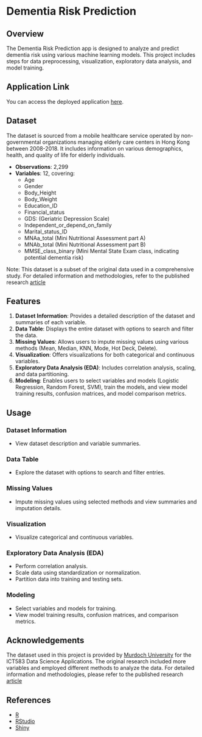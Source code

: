 # Dementia Risk Prediction

## Overview

The Dementia Risk Prediction app is designed to analyze and predict dementia risk using various machine learning models. This project includes steps for data preprocessing, visualization, exploratory data analysis, and model training.

## Application Link

You can access the deployed application [here](https://nickless.shinyapps.io/Dementia_prediction/).

## Dataset

The dataset is sourced from a mobile healthcare service operated by non-governmental organizations managing elderly care centers in Hong Kong between 2008-2018. It includes information on various demographics, health, and quality of life for elderly individuals.

- **Observations**: 2,299
- **Variables**: 12, covering:
  - Age
  - Gender
  - Body_Height
  - Body_Weight
  - Education_ID
  - Financial_status
  - GDS: (Geriatric Depression Scale)
  - Independent_or_depend_on_family
  - Marital_status_ID
  - MNAa_total (Mini Nutritional Assessment part A)
  - MNAb_total (Mini Nutritional Assessment part B)
  - MMSE_class_binary (Mini Mental State Exam class, indicating potential dementia risk)

  
Note: This dataset is a subset of the original data used in a comprehensive study. For detailed information and methodologies, refer to the published research [article](https://www.ncbi.nlm.nih.gov/pmc/articles/PMC7490674/)

## Features

1. **Dataset Information**: Provides a detailed description of the dataset and summaries of each variable.
2. **Data Table**: Displays the entire dataset with options to search and filter the data.
3. **Missing Values**: Allows users to impute missing values using various methods (Mean, Median, KNN, Mode, Hot Deck, Delete).
4. **Visualization**: Offers visualizations for both categorical and continuous variables.
5. **Exploratory Data Analysis (EDA)**: Includes correlation analysis, scaling, and data partitioning.
6. **Modeling**: Enables users to select variables and models (Logistic Regression, Random Forest, SVM), train the models, and view model training results, confusion matrices, and model comparison metrics.

## Usage

### Dataset Information

- View dataset description and variable summaries.

### Data Table

- Explore the dataset with options to search and filter entries.

### Missing Values

- Impute missing values using selected methods and view summaries and imputation details.

### Visualization

- Visualize categorical and continuous variables.

### Exploratory Data Analysis (EDA)

- Perform correlation analysis.
- Scale data using standardization or normalization.
- Partition data into training and testing sets.

### Modeling

- Select variables and models for training.
- View model training results, confusion matrices, and comparison metrics.

## Acknowledgements

The dataset used in this project is provided by [Murdoch University](https://www.murdoch.edu.au) for the ICT583 Data Science Applications. The original research included more variables and employed different methods to analyze the data. For detailed information and methodologies, please refer to the published research [article](https://www.ncbi.nlm.nih.gov/pmc/articles/PMC7490674/)

## References

- [R](https://cran.r-project.org/)
- [RStudio](https://posit.co/download/rstudio-desktop/) 
- [Shiny](https://shiny.posit.co/)
